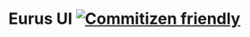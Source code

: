 
# Eurus UI [![Commitizen friendly](https://img.shields.io/badge/commitizen-friendly-brightgreen.svg)](http://commitizen.github.io/cz-cli/)
